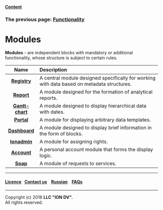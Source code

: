 #### [Content](/docs/en/index.md)

### The previous page: [Functionality](/docs/en/2_system_description/functionality/functionality.md)

# Modules

**Modules** - are independent blocks with mandatory or additional functionality, whose structure is subject to certain rules. 

| Name | Description |
|:---------:|:---------|
|[**Registry**](/docs/en/3_modules_description/registry.md) | A central module designed specifically for working with data based on metadata structures. |
|[**Report**](/docs/en/3_modules_description/report.md) | A module designed for the formation of analytical reports.   |
|[**Gantt-chart**](/docs/en/3_modules_description/gantt_chart.md) |  A module designed to display hierarchical data with dates.   |
|[**Portal**](/docs/en/3_modules_description/portal.md) | A module for displaying arbitrary data templates.  |
|[**Dashboard**](/docs/en/3_modules_description/dashboards.md) | A module designed to display brief information in the form of blocks. |
|[**Ionadmin**](/docs/en/3_modules_description/admin.md) | A module for assigning rights. |
|[**Account**](/docs/en/3_modules_description/account.md)| A personal account module that forms the display logic.  |
|[**Soap**](/docs/en/3_modules_description/soap.md) | A module  of requests to services.|
--------------------------------------------------------------------------  


 #### [Licence](/LICENSE)&ensp;  [Contact us](https://iondv.ru/index.html) &ensp;  [Russian](/docs/ru/3_modules_description/modules.md) &ensp; [FAQs](/faqs.md)   <div><img src="https://mc.iondv.com/watch/local/docs/framework" style="position:absolute; left:-9999px;" height=1 width=1 alt="iondv metrics"></div>       



--------------------------------------------------------------------------  

Copyright (c) 2018 **LLC "ION DV".**   
All rights reserved. 